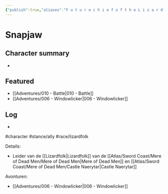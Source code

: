 ```yaml
---
{"publish":true,"aliases":"F u t u r e c h i e f o f t h e L i z a r d m e n t r i b e","title":"Snapjaw","description":"Future chief of the Lizardmen tribe","created":"2025-07-05","modified":"2025-07-16T20:41:12.145+02:00","cssclasses":""}
---
```



# Snapjaw

## Character summary
* 

## Featured
- [[Adventures/010 - Battle\|010 - Battle]]
- [[Adventures/006 - Windowlicker\|006 - Windowlicker]]


## Log
* 
#character #stance/ally #race/lizardfolk 

Details:
- Leider van de [[Lizardfolk\|Lizardfolk]] van de [[Atlas/Sword Coast/Mere of Dead Men/Mere of Dead Men\|Mere of Dead Men]] en [[Atlas/Sword Coast/Mere of Dead Men/Castle Naerytar\|Castle Naerytar]]

Avonturen:
- [[Adventures/006 - Windowlicker\|006 - Windowlicker]]